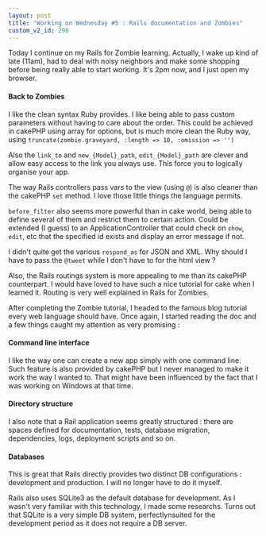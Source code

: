 ```yaml
---
layout: post
title: "Working on Wednesday #5 : Rails documentation and Zombies"
custom_v2_id: 298
---
```


<p>Today I continue on my Rails for Zombie learning. Actually, I wake up kind of late (11am), had to deal with noisy neighbors and make some shopping before being really able to start working. It's 2pm now, and I just open my browser.</p>
<h4>Back to Zombies</h4>
<p>I like the clean syntax Ruby provides. I like being able to pass custom parameters without having to care about the order. This could be achieved in cakePHP using array for options, but is much more clean the Ruby way, using <code lang="sh">truncate(zombie.graveyard, :length =&gt; 10, :omission =&gt; '')</code></p>
<p>Also the <code lang="sh">link_to</code> and <code>new_{Model}_path</code>, <code>edit_{Model}_path</code> are clever and allow easy access to the link you always use. This force you to logically organise your app.</p>
<p>The way Rails controllers pass vars to the view (using <code lang="sh">@</code>) is also cleaner than the cakePHP <code>set</code> method. I love those little things the language permits.</p>
<p><code lang="sh">before_filter</code> also seems more powerful than in cake world, being able to define several of them and restrict them to certain action. Could be extended (I guess) to an ApplicationController that could check on <code>show</code>, <code>edit</code>, etc that the specified id exists and display an error message if not.</p>
<p>I didn't quite get the various <code lang="sh">respond_as</code> for JSON and XML. Why should I have to pass the <code>@tweet</code> while I don't have to for the html view ?</p>
<p>Also, the Rails routings system is more appealing to me than its cakePHP counterpart. I would have loved to have such a nice tutorial for cake when I learned it. Routing is very well explained in Rails for Zombies.</p>
<p>After completing the Zombie tutorial, I headed to the famous blog tutorial every web language should have. Once again, I started reading the doc and a few things caught my attention as very promising :</p>
<h4>Command line interface</h4>
<p>I like the way one can create a new app simply with one command line. Such feature is also provided by cakePHP but I never managed to make it work the way I wanted to. That might have been influenced by the fact that I was working on Windows at that time.</p>
<h4>Directory structure</h4>
<p>I also note that a Rail application seems greatly structured : there are spaces defined for documentation, tests, database migration, dependencies, logs, deployment scripts and so on.</p>
<h4>Databases</h4>
<p>This is great that Rails directly provides two distinct DB configurations : development and production. I will no longer have to do it myself.</p>
<p>Rails also uses SQLite3 as the default database for development. As I wasn't very familiar with this technology, I made some researchs. Turns out that SQLite is a very simple DB system, perfectlynsuited for the development period as it does not require a DB server.</p>